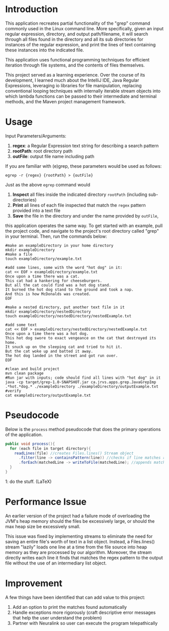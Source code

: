 # Introduction
This application recreates partial functionality of the "grep" 
command commonly used in the Linux command line. More specifically,
given an input regular expression, directory, and output path/filename,
it will search through all files found in the directory and all its
sub directories for instances of the regular expression, and print
the lines of text containing these instances into the indicated
file.

This application uses functional programming techniques for efficient
iteration through file systems, and the contents of files themselves.

This project served as a learning experience. Over the course of its
development, I learned much about the IntelliJ IDE, Java Regular
Expressions, leveraging io libraries for file manipulation, replacing
conventional looping techniques with internally iterable stream objects
into which lambda functions can be passed to their intermediate and
terminal methods, and the Maven project management framework.

# Usage
Input Parameters/Arguments:
1. **regex**: a Regular Expression text string for describing a search pattern
2. **rootPath**: root directory path
3. **outFile**: output file name including path

If you are familiar with (e)grep, these parameters would be used
as follows:

`egrep -r {regex} {rootPath} > {outFile}`

Just as the above `egrep` command would
1. **Inspect** all files inside the
 indicated directory `rootPath` (including sub-directories)
2. **Print** all lines of each file inspected that match the `regex` 
 pattern provided into a text file
3. **Save** the file in the directory and under the name provided by
`outFile`,

this application operates the same way. To get started with an
example, pull the project code, and navigate to the project's
root directory called "grep" in your terminal. Then, run
the commands below:

```shell script
#make an exampleDirectory in your home directory
mkdir exampleDirectory
#make a file
touch exampleDirectory/example.txt

#add some lines, some with the word "hot dog" in it:
cat << EOF > exampleDirectory/example.txt
Once upon a time there was a cat.
This cat had a hankering for cheeseburgers.
But all the cat could find was a hot dog stand.
It burned the hot dog stand to the ground and took a nap.
And this is how McDonalds was created.
EOF

#make a nested directory, put another text file in it
mkdir exampleDirectory/nestedDirectory
touch exampleDirectory/nestedDirectory/nestedExample.txt

#add some text
cat << EOF > exampleDirectory/nestedDirectory/nestedExample.txt
Once upon a time there was a hot dog.
This hot dog swore to exact vengeance on the cat that destroyed its home.
It snuck up on the sleeping cat and tried to hit it.
But the cat woke up and batted it away.
The hot dog landed in the street and got run over.
EOF

#clean and build project
mvn clean package
#Run jar with inputs; code should find all lines with "hot dog" in it
java -cp target/grep-1.0-SNAPSHOT.jar ca.jrvs.apps.grep.JavaGrepImp .*hot.*dog.* ./exampleDirectory ./exampleDirectory/outputExample.txt
#verify 
cat exampleDirectory/outputExample.txt
```

# Pseudocode
Below is the `process` method pseudocode that does
the primary operations of the application.
```java
public void process(){
  for (each file in target directory){
    readLines(file) //creates Files.lines() Stream object
      .filter(line -> containsPattern(line)) //checks if line matches regex
      .forEach(matchedLine -> writeToFile(matchedLine); //appends matches to output file
  }
}
```
1: do the stuff. (LaTeX)

# Performance Issue
An earlier version of the project had a failure mode of overloading the JVM's
heap memory should the files be excessively large, or should the
max heap size be excessively small.

This issue was fixed by implementing streams to eliminate the need
for saving an entire file's worth of text in a list object. Instead,
a Files.lines() stream "lazily" loads one line at a time from the 
file source into heap memory as they are processed by our algorithm.
Moreover, the stream directly writes each line it finds that matches the
regex pattern to the output file without the use of an intermediary
list object.

# Improvement
A few things have been identified that can add value to this project:

1. Add an option to print the matches found automatically
2. Handle exceptions more rigorously (craft descriptive error
messages that help the user understand the problem)
3. Partner with Neuralink so user can execute the program
telepathically